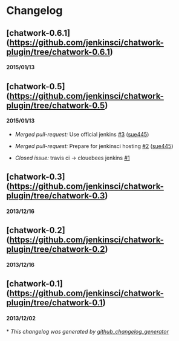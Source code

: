 # Changelog

## [chatwork-0.6.1] (https://github.com/jenkinsci/chatwork-plugin/tree/chatwork-0.6.1)
#### 2015/01/13
## [chatwork-0.5] (https://github.com/jenkinsci/chatwork-plugin/tree/chatwork-0.5)
#### 2015/01/13
- *Merged pull-request:* Use official jenkins [\#3](https://github.com/jenkinsci/chatwork-plugin/pull/3) ([sue445](https://github.com/sue445))

- *Merged pull-request:* Prepare for jenkinsci hosting [\#2](https://github.com/jenkinsci/chatwork-plugin/pull/2) ([sue445](https://github.com/sue445))

- *Closed issue:* travis ci -\> clouebees jenkins [\#1](https://github.com/jenkinsci/chatwork-plugin/issues/1)

## [chatwork-0.3] (https://github.com/jenkinsci/chatwork-plugin/tree/chatwork-0.3)
#### 2013/12/16
## [chatwork-0.2] (https://github.com/jenkinsci/chatwork-plugin/tree/chatwork-0.2)
#### 2013/12/16
## [chatwork-0.1] (https://github.com/jenkinsci/chatwork-plugin/tree/chatwork-0.1)
#### 2013/12/02


\* *This changelog was generated by [github_changelog_generator](https://github.com/skywinder/Github-Changelog-Generator)*
